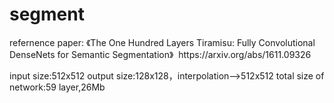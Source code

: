 # segment
<p>
  refernence paper:
  《The One Hundred Layers Tiramisu: Fully Convolutional DenseNets for Semantic Segmentation》
  https://arxiv.org/abs/1611.09326
<p>
  input size:512x512
  output size:128x128，interpolation—>512x512
  total size of network:59 layer,26Mb
<p>
  
  
  
  

